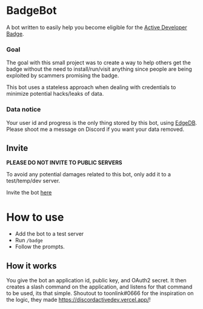 # BadgeBot

A bot written to easily help you become eligible for the 
[Active Developer Badge](https://support-dev.discord.com/hc/en-us/articles/10113997751447-Active-Developer-Badge).

### Goal
The goal with this small project was to create a way to help others get the badge without the need to 
install/run/visit anything since people are being exploited by scammers promising the badge.
 
This bot uses a stateless approach when dealing with credentials to minimize potential hacks/leaks of data.
 
### Data notice
 
Your user id and progress is the only thing stored by this bot, using [EdgeDB](https://edgedb.com). Please 
shoot me a message on Discord if you want your data removed.

## Invite

**PLEASE DO NOT INVITE TO PUBLIC SERVERS**

To avoid any potential damages related to this bot, only add it to a test/temp/dev server. 

Invite the bot [here](https://discord.com/api/oauth2/authorize?client_id=1045723581654507590&scope=applications.commands)

# How to use
- Add the bot to a test server
- Run `/badge`
- Follow the prompts.

## How it works
You give the bot an application id, public key, and OAuth2 secret. It then creates a slash command on the application, and listens for that command to be used, its that simple. Shoutout to toonlink#0666 for the inspiration on the logic, they made https://discordactivedev.vercel.app/! 
